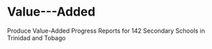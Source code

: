 # Value---Added
Produce Value-Added Progress Reports for 142 Secondary Schools in Trinidad and Tobago
